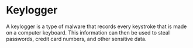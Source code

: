 # Keylogger
A keylogger is a type of malware that records every keystroke that is made on a computer keyboard. This information can then be used to steal passwords, credit card numbers, and other sensitive data. 
